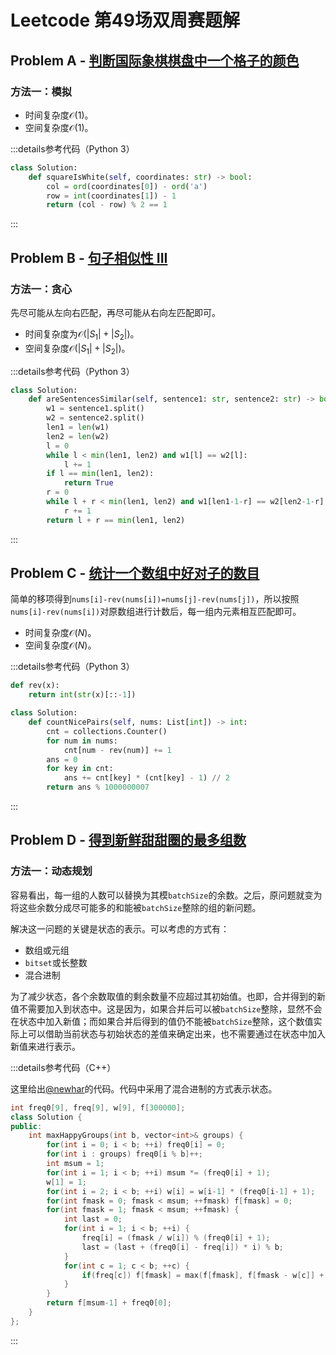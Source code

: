 # Leetcode 第49场双周赛题解

## Problem A - [判断国际象棋棋盘中一个格子的颜色](https://leetcode.cn/problems/determine-color-of-a-chessboard-square/)

### 方法一：模拟

- 时间复杂度$\mathcal{O}(1)$。
- 空间复杂度$\mathcal{O}(1)$。

:::details参考代码（Python 3）

```python
class Solution:
    def squareIsWhite(self, coordinates: str) -> bool:
        col = ord(coordinates[0]) - ord('a')
        row = int(coordinates[1]) - 1
        return (col - row) % 2 == 1
```

:::

## Problem B - [句子相似性 III](https://leetcode.cn/problems/sentence-similarity-iii/)

### 方法一：贪心

先尽可能从左向右匹配，再尽可能从右向左匹配即可。

- 时间复杂度为$\mathcal{O}(|S_1|+|S_2|)$。
- 空间复杂度$\mathcal{O}(|S_1|+|S_2|)$。

:::details参考代码（Python 3）

```python
class Solution:
    def areSentencesSimilar(self, sentence1: str, sentence2: str) -> bool:
        w1 = sentence1.split()
        w2 = sentence2.split()
        len1 = len(w1)
        len2 = len(w2)
        l = 0
        while l < min(len1, len2) and w1[l] == w2[l]:
            l += 1
        if l == min(len1, len2):
            return True
        r = 0
        while l + r < min(len1, len2) and w1[len1-1-r] == w2[len2-1-r]:
            r += 1
        return l + r == min(len1, len2)
```

:::

## Problem C - [统计一个数组中好对子的数目](https://leetcode.cn/problems/count-nice-pairs-in-an-array/)

简单的移项得到`nums[i]-rev(nums[i])=nums[j]-rev(nums[j])`，所以按照`nums[i]-rev(nums[i])`对原数组进行计数后，每一组内元素相互匹配即可。

- 时间复杂度$\mathcal{O}(N)$。
- 空间复杂度$\mathcal{O}(N)$。

:::details参考代码（Python 3）

```python
def rev(x):
    return int(str(x)[::-1])

class Solution:
    def countNicePairs(self, nums: List[int]) -> int:
        cnt = collections.Counter()
        for num in nums:
            cnt[num - rev(num)] += 1
        ans = 0
        for key in cnt:
            ans += cnt[key] * (cnt[key] - 1) // 2
        return ans % 1000000007
```

:::

## Problem D - [得到新鲜甜甜圈的最多组数](https://leetcode.cn/problems/maximum-number-of-groups-getting-fresh-donuts/)

### 方法一：动态规划

容易看出，每一组的人数可以替换为其模`batchSize`的余数。之后，原问题就变为将这些余数分成尽可能多的和能被`batchSize`整除的组的新问题。

解决这一问题的关键是状态的表示。可以考虑的方式有：

- 数组或元组
- `bitset`或长整数
- 混合进制

为了减少状态，各个余数取值的剩余数量不应超过其初始值。也即，合并得到的新值不需要加入到状态中。这是因为，如果合并后可以被`batchSize`整除，显然不会在状态中加入新值；而如果合并后得到的值仍不能被`batchSize`整除，这个数值实际上可以借助当前状态与初始状态的差值来确定出来，也不需要通过在状态中加入新值来进行表示。

:::details参考代码（C++）

这里给出[@newhar](https://leetcode.cn/problems/maximum-number-of-groups-getting-fresh-donuts/solution/cong-zui-zhi-jie-de-fang-fa-kai-shi-yi-b-x729/)的代码。代码中采用了混合进制的方式表示状态。

```cpp
int freq0[9], freq[9], w[9], f[300000];
class Solution {
public:
    int maxHappyGroups(int b, vector<int>& groups) {
        for(int i = 0; i < b; ++i) freq0[i] = 0;
        for(int i : groups) freq0[i % b]++;
        int msum = 1;
        for(int i = 1; i < b; ++i) msum *= (freq0[i] + 1);
        w[1] = 1;
        for(int i = 2; i < b; ++i) w[i] = w[i-1] * (freq0[i-1] + 1);
        for(int fmask = 0; fmask < msum; ++fmask) f[fmask] = 0;
        for(int fmask = 1; fmask < msum; ++fmask) {
            int last = 0;
            for(int i = 1; i < b; ++i) {
                freq[i] = (fmask / w[i]) % (freq0[i] + 1);
                last = (last + (freq0[i] - freq[i]) * i) % b;
            }
            for(int c = 1; c < b; ++c) {
                if(freq[c]) f[fmask] = max(f[fmask], f[fmask - w[c]] + (last == 0));
            }
        }
        return f[msum-1] + freq0[0];
    }
};
```

:::
